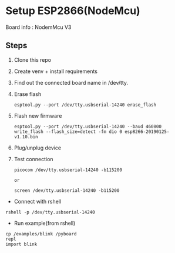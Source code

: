 # Setup ESP2866(NodeMcu)

Board info : NodemMcu V3

## Steps

1. Clone this repo
1. Create venv + install requirements
1. Find out the connected board name in /dev/tty.
1. Erase flash

    ```
    esptool.py --port /dev/tty.usbserial-14240 erase_flash
    ```
1. Flash new firmware
    ```
    esptool.py --port /dev/tty.usbserial-14240 --baud 460800 write_flash --flash_size=detect -fm dio 0 esp8266-20190125-v1.10.bin
    ```

1. Plug/unplug device
1. Test connection
    ``` 
    picocom /dev/tty.usbserial-14240 -b115200
    
    or
    
    screen /dev/tty.usbserial-14240 -b115200 
    ``` 

- Connect with rshell

``` 
rshell -p /dev/tty.usbserial-14240 
```

- Run example(from rshell)

```
cp /examples/blink /pyboard
repl
import blink
```


